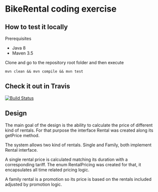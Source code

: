 # BikeRental coding exercise

## How to test it locally

Prerequisites
* Java 8
* Maven 3.5

Clone and go to the repository root folder and then execute

`
mvn clean && mvn compile && mvn test
`

## Check it out in Travis
[![Build Status](https://travis-ci.org/barottomartin/BikeRental.svg?branch=master)](https://travis-ci.org/barottomartin/BikeRental)

## Design

The main goal of the design is the ability to calculate the price of
different kind of rentals. For that purpose the interface Rental was
created along its getPrice method.

The system allows two kind of rentals. Single and Family, both implement
Rental interface.

A single rental price is calculated matching its duration with a corresponding
tariff. The enum RentalPricing was created for that, it encapsulates all
time related pricing logic.

A family rental is a promotion so its price is based on the rentals
included adjusted by promotion logic.